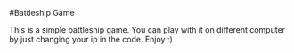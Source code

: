 #Battleship Game

This is a simple battleship game. You can play with it on different computer by just 
changing your ip in the code. Enjoy :)